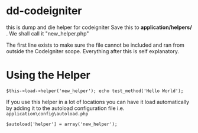 # dd-codeigniter
this is dump and die helper for codeigniter 
Save this to **application/helpers/** . We shall call it "new_helper.php"

The first line exists to make sure the file cannot be included and ran from outside the CodeIgniter scope. Everything after this is self explanatory.

# Using the Helper

`$this->load->helper('new_helper');
echo test_method('Hello World');`

If you use this helper in a lot of locations you can have it load automatically by adding it to the autoload configuration file i.e.` application\config\autoload.php`

`$autoload['helper'] = array('new_helper');`
